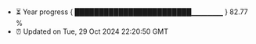 - ⏳ Year progress { ████████████████████████▁▁▁▁▁▁ } 82.77 %
- ⏰ Updated on Tue, 29 Oct 2024 22:20:50 GMT

